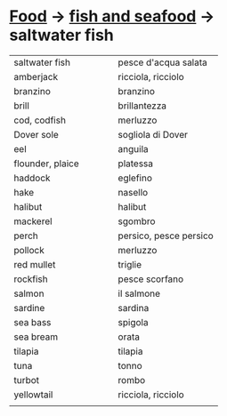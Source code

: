 # [Food](food.html) -> [fish and seafood](food-di-mare.html) -> saltwater fish 

<table>
<tr>
<td width="50%">saltwater fish</td>
<td>pesce d'acqua salata</td>
</tr>
<tr>
<td width="50%">amberjack</td>
<td>ricciola, ricciolo</td>
</tr>
<tr>
<td width="50%">branzino</td>
<td>branzino</td>
</tr>
<tr>
<td width="50%">brill</td>
<td>brillantezza</td>
</tr>
<tr>
<td width="50%">cod, codfish</td>
<td>merluzzo</td>
</tr>
<tr>
<td width="50%">Dover sole</td>
<td>sogliola di Dover</td>
</tr>
<tr>
<td width="50%">eel</td>
<td>anguila</td>
</tr>
<tr>
<td width="50%">flounder, plaice</td>
<td>platessa</td>
</tr>
<tr>
<td width="50%">haddock</td>
<td>eglefino</td>
</tr>
<tr>
<td width="50%">hake</td>
<td>nasello</td>
</tr>
<tr>
<td width="50%">halibut</td>
<td>halibut</td>
</tr>
<tr>
<td width="50%">mackerel</td>
<td>sgombro</td>
</tr>
<tr>
<td width="50%">perch</td>
<td>persico, pesce persico</td>
</tr>
<tr>
<td width="50%">pollock</td>
<td>merluzzo</td>
</tr>
<tr>
<td width="50%">red mullet</td>
<td>triglie</td>
</tr>
<tr>
<td width="50%">rockfish</td>
<td>pesce scorfano</td>
</tr>
<tr>
<td width="50%">salmon</td>
<td>il salmone</td>
</tr>
<tr>
<td width="50%">sardine</td>
<td>sardina</td>
</tr>
<tr>
<td width="50%">sea bass</td>
<td>spigola</td>
</tr>
<tr>
<td width="50%">sea bream</td>
<td>orata</td>
</tr>
<tr>
<td width="50%">tilapia</td>
<td>tilapia</td>
</tr>
<tr>
<td width="50%">tuna</td>
<td>tonno</td>
</tr>
<tr>
<td width="50%">turbot</td>
<td>rombo</td>
</tr>
<tr>
<td width="50%">yellowtail</td>
<td>ricciola, ricciolo</td>
</tr>
<tr>
<td width="50%"></td>
<td></td>
</tr>
</table>
